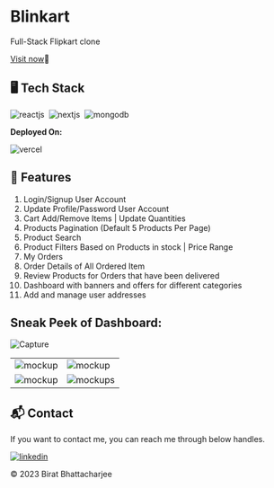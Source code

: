 # Blinkart
Full-Stack Flipkart clone

[ Visit now](https://blinkart.vercel.app/)🚀

## 🖥️ Tech Stack
![reactjs](https://img.shields.io/badge/React-20232A?style=for-the-badge&logo=react&logoColor=61DAFB)&nbsp;
![nextjs](https://www.google.com/imgres?imgurl=https%3A%2F%2Fupload.wikimedia.org%2Fwikipedia%2Fcommons%2Fthumb%2F8%2F8e%2FNextjs-logo.svg%2F2560px-Nextjs-logo.svg.png&tbnid=D0zohEeyM5OS6M&vet=12ahUKEwjFtLuKzZWBAxW8QmwGHfpMDScQMygEegQIARBQ..i&imgrefurl=https%3A%2F%2Fcommons.wikimedia.org%2Fwiki%2FFile%3ANextjs-logo.svg&docid=8iO1dYurJdnoJM&w=2560&h=520&q=next%20js%20logo&ved=2ahUKEwjFtLuKzZWBAxW8QmwGHfpMDScQMygEegQIARBQ)&nbsp;
![mongodb](https://img.shields.io/badge/MongoDB-4EA94B?style=for-the-badge&logo=mongodb&logoColor=white)&nbsp;

**Deployed On:**

![vercel](https://www.google.com/imgres?imgurl=https%3A%2F%2Fmms.businesswire.com%2Fmedia%2F20211123005573%2Fen%2F929867%2F23%2Fvercel-logo-freelogovectors.net.jpg&tbnid=Ti0NcM0KhL0L6M&vet=12ahUKEwiBoPGvzZWBAxVIbmwGHXyuC9YQMygAegQIARBr..i&imgrefurl=https%3A%2F%2Fwww.businesswire.com%2Fnews%2Fhome%2F20211123005573%2Fen%2FVercel-Announces-150M-in-Series-D-Funding-at-a-2.5B-Valuation-to-Further-Fuel-Innovation-and-Global-Adoption-of-World%25E2%2580%2599s-Fastest-Frontend-Development-Platform&docid=uwVOV0rp5wdZvM&w=1200&h=627&q=vercel&ved=2ahUKEwiBoPGvzZWBAxVIbmwGHXyuC9YQMygAegQIARBr)

## 🚀 Features

1. Login/Signup User Account
2. Update Profile/Password User Account
3. Cart Add/Remove Items | Update Quantities
4. Products Pagination (Default 5 Products Per Page)
5. Product Search
6. Product Filters Based on Products in stock | Price Range
7. My Orders
8. Order Details of All Ordered Item
9. Review Products for Orders that have been delivered
10. Dashboard with banners and offers for different categories
11. Add and manage user addresses

## Sneak Peek of Dashboard:

![Capture](https://github.com/birat051/blinkart/assets/79505216/c23a50ef-7893-454c-b076-2ea66764cf41)

<table>
  <tr>
    <td><img src="https://github.com/birat051/blinkart/assets/79505216/1cb4748a-006a-441a-8cf6-098e4fa64f12" alt="mockup" /></td>
    <td><img src="https://github.com/birat051/blinkart/assets/79505216/7f3814db-8c72-4e26-9fee-bd5e3146e33c" alt="mockup" /></td>
  </tr>
  <tr>
    <td><img src="https://github.com/birat051/blinkart/assets/79505216/672651b9-e60a-40fc-af76-0de8c732395a" alt="mockup" /></td>
    <td><img src="https://github.com/birat051/blinkart/assets/79505216/12585e69-e916-4b28-b6b2-264f14517aea" alt="mockups" /></td>
  </tr>
</table>

<h2>📬 Contact</h2>

If you want to contact me, you can reach me through below handles.

[![linkedin](https://img.shields.io/badge/LinkedIn-0077B5?style=for-the-badge&logo=linkedin&logoColor=white)](https://www.linkedin.com/in/biratbhattacharjee)

© 2023 Birat Bhattacharjee






